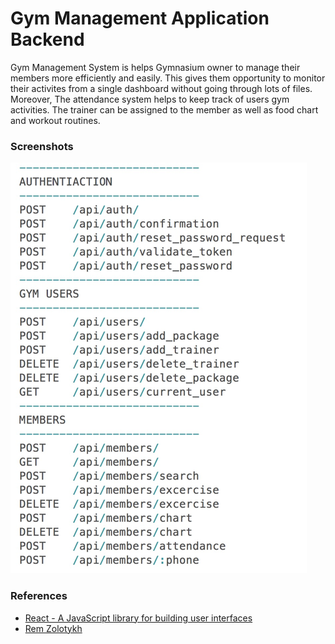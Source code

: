 # Gym Management Application Backend

Gym Management System is helps Gymnasium owner to manage their members more efficiently and easily. This gives them opportunity to monitor their activites from a single dashboard without going through lots of files. Moreover, The attendance system helps to keep track of users gym activities. The trainer can be assigned to the member as well as food chart and workout routines.

### Screenshots

![](https://github.com/mgorabbani/gym-react-app/blob/master/assets/Picture11.png)

### References

+ [React - A JavaScript library for building user interfaces](https://reactjs.org/)
+ [Rem Zolotykh](https://www.youtube.com/user/MrRemchi)
